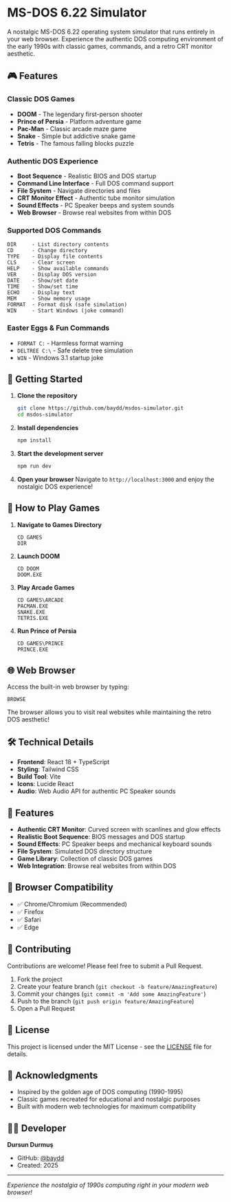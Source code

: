# MS-DOS 6.22 Simulator

A nostalgic MS-DOS 6.22 operating system simulator that runs entirely in your web browser. Experience the authentic DOS computing environment of the early 1990s with classic games, commands, and a retro CRT monitor aesthetic.

## 🎮 Features

### Classic DOS Games
- **DOOM** - The legendary first-person shooter
- **Prince of Persia** - Platform adventure game
- **Pac-Man** - Classic arcade maze game
- **Snake** - Simple but addictive snake game
- **Tetris** - The famous falling blocks puzzle

### Authentic DOS Experience
- **Boot Sequence** - Realistic BIOS and DOS startup
- **Command Line Interface** - Full DOS command support
- **File System** - Navigate directories and files
- **CRT Monitor Effect** - Authentic tube monitor simulation
- **Sound Effects** - PC Speaker beeps and system sounds
- **Web Browser** - Browse real websites from within DOS

### Supported DOS Commands
```
DIR     - List directory contents
CD      - Change directory
TYPE    - Display file contents
CLS     - Clear screen
HELP    - Show available commands
VER     - Display DOS version
DATE    - Show/set date
TIME    - Show/set time
ECHO    - Display text
MEM     - Show memory usage
FORMAT  - Format disk (safe simulation)
WIN     - Start Windows (joke command)
```

### Easter Eggs & Fun Commands
- `FORMAT C:` - Harmless format warning
- `DELTREE C:\` - Safe delete tree simulation
- `WIN` - Windows 3.1 startup joke

## 🚀 Getting Started

1. **Clone the repository**
   ```bash
   git clone https://github.com/baydd/msdos-simulator.git
   cd msdos-simulator
   ```

2. **Install dependencies**
   ```bash
   npm install
   ```

3. **Start the development server**
   ```bash
   npm run dev
   ```

4. **Open your browser**
   Navigate to `http://localhost:3000` and enjoy the nostalgic DOS experience!

## 🎯 How to Play Games

1. **Navigate to Games Directory**
   ```
   CD GAMES
   DIR
   ```

2. **Launch DOOM**
   ```
   CD DOOM
   DOOM.EXE
   ```

3. **Play Arcade Games**
   ```
   CD GAMES\ARCADE
   PACMAN.EXE
   SNAKE.EXE
   TETRIS.EXE
   ```

4. **Run Prince of Persia**
   ```
   CD GAMES\PRINCE
   PRINCE.EXE
   ```

## 🌐 Web Browser

Access the built-in web browser by typing:
```
BROWSE
```

The browser allows you to visit real websites while maintaining the retro DOS aesthetic!

## 🛠️ Technical Details

- **Frontend**: React 18 + TypeScript
- **Styling**: Tailwind CSS
- **Build Tool**: Vite
- **Icons**: Lucide React
- **Audio**: Web Audio API for authentic PC Speaker sounds

## 🎨 Features

- **Authentic CRT Monitor**: Curved screen with scanlines and glow effects
- **Realistic Boot Sequence**: BIOS messages and DOS startup
- **Sound Effects**: PC Speaker beeps and mechanical keyboard sounds
- **File System**: Simulated DOS directory structure
- **Game Library**: Collection of classic DOS games
- **Web Integration**: Browse real websites from within DOS

## 📱 Browser Compatibility

- ✅ Chrome/Chromium (Recommended)
- ✅ Firefox
- ✅ Safari
- ✅ Edge

## 🤝 Contributing

Contributions are welcome! Please feel free to submit a Pull Request.

1. Fork the project
2. Create your feature branch (`git checkout -b feature/AmazingFeature`)
3. Commit your changes (`git commit -m 'Add some AmazingFeature'`)
4. Push to the branch (`git push origin feature/AmazingFeature`)
5. Open a Pull Request

## 📄 License

This project is licensed under the MIT License - see the [LICENSE](LICENSE) file for details.

## 🙏 Acknowledgments

- Inspired by the golden age of DOS computing (1990-1995)
- Classic games recreated for educational and nostalgic purposes
- Built with modern web technologies for maximum compatibility

## 👨‍💻 Developer

**Dursun Durmuş**
- GitHub: [@baydd](https://github.com/baydd)
- Created: 2025

---

*Experience the nostalgia of 1990s computing right in your modern web browser!*
